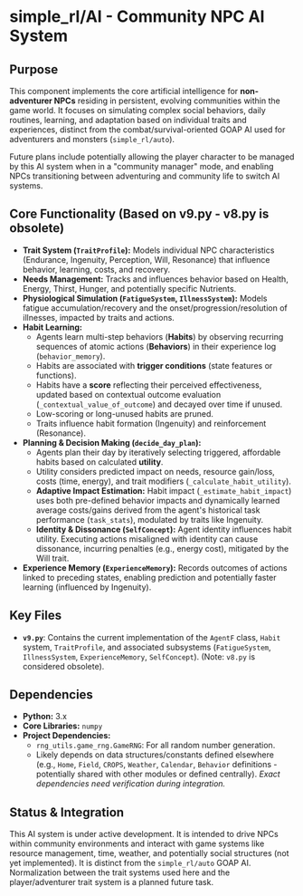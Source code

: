 # simple_rl/AI - Community NPC AI System

## Purpose

This component implements the core artificial intelligence for **non-adventurer NPCs** residing in persistent, evolving communities within the game world. It focuses on simulating complex social behaviors, daily routines, learning, and adaptation based on individual traits and experiences, distinct from the combat/survival-oriented GOAP AI used for adventurers and monsters (`simple_rl/auto`).

Future plans include potentially allowing the player character to be managed by this AI system when in a "community manager" mode, and enabling NPCs transitioning between adventuring and community life to switch AI systems.

## Core Functionality (Based on v9.py - v8.py is obsolete)

* **Trait System (`TraitProfile`):** Models individual NPC characteristics (Endurance, Ingenuity, Perception, Will, Resonance) that influence behavior, learning, costs, and recovery.
* **Needs Management:** Tracks and influences behavior based on Health, Energy, Thirst, Hunger, and potentially specific Nutrients.
* **Physiological Simulation (`FatigueSystem`, `IllnessSystem`):** Models fatigue accumulation/recovery and the onset/progression/resolution of illnesses, impacted by traits and actions.
* **Habit Learning:**
    * Agents learn multi-step behaviors (**Habits**) by observing recurring sequences of atomic actions (**Behaviors**) in their experience log (`behavior_memory`).
    * Habits are associated with **trigger conditions** (state features or functions).
    * Habits have a **score** reflecting their perceived effectiveness, updated based on contextual outcome evaluation (`_contextual_value_of_outcome`) and decayed over time if unused.
    * Low-scoring or long-unused habits are pruned.
    * Traits influence habit formation (Ingenuity) and reinforcement (Resonance).
* **Planning & Decision Making (`decide_day_plan`):**
    * Agents plan their day by iteratively selecting triggered, affordable habits based on calculated **utility**.
    * Utility considers predicted impact on needs, resource gain/loss, costs (time, energy), and trait modifiers (`_calculate_habit_utility`).
    * **Adaptive Impact Estimation:** Habit impact (`_estimate_habit_impact`) uses both pre-defined behavior impacts and dynamically learned average costs/gains derived from the agent's historical task performance (`task_stats`), modulated by traits like Ingenuity.
    * **Identity & Dissonance (`SelfConcept`):** Agent identity influences habit utility. Executing actions misaligned with identity can cause dissonance, incurring penalties (e.g., energy cost), mitigated by the Will trait.
* **Experience Memory (`ExperienceMemory`):** Records outcomes of actions linked to preceding states, enabling prediction and potentially faster learning (influenced by Ingenuity).

## Key Files

* **`v9.py`**: Contains the current implementation of the `AgentF` class, `Habit` system, `TraitProfile`, and associated subsystems (`FatigueSystem`, `IllnessSystem`, `ExperienceMemory`, `SelfConcept`). (Note: `v8.py` is considered obsolete).

## Dependencies

* **Python:** 3.x
* **Core Libraries:** `numpy`
* **Project Dependencies:**
    * `rng_utils.game_rng.GameRNG`: For all random number generation.
    * Likely depends on data structures/constants defined elsewhere (e.g., `Home`, `Field`, `CROPS`, `Weather`, `Calendar`, `Behavior` definitions - potentially shared with other modules or defined centrally). *Exact dependencies need verification during integration.*

## Status & Integration

This AI system is under active development. It is intended to drive NPCs within community environments and interact with game systems like resource management, time, weather, and potentially social structures (not yet implemented). It is distinct from the `simple_rl/auto` GOAP AI. Normalization between the trait systems used here and the player/adventurer trait system is a planned future task.
